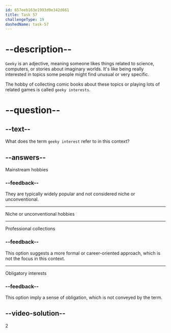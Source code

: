 ```yaml
---
id: 657eeb163e1993d9e342d661
title: Task 57
challengeType: 19
dashedName: task-57
---
```


<!--
AUDIO REFERENCE: 
James: I didn't know you had these geeky interests.
-->

# --description--

`Geeky` is an adjective, meaning someone likes things related to science, computers, or stories about imaginary worlds. It's like being really interested in topics some people might find unusual or very specific.

The hobby of collecting comic books about these topics or playing lots of related games is called `geeky interests`.

# --question--

## --text--

What does the term `geeky interest` refer to in this context?

## --answers--

Mainstream hobbies

### --feedback--

They are typically widely popular and not considered niche or unconventional.

---

Niche or unconventional hobbies

---

Professional collections

### --feedback--

This option suggests a more formal or career-oriented approach, which is not the focus in this context.

---

Obligatory interests

### --feedback--

This option imply a sense of obligation, which is not conveyed by the term.

## --video-solution--

2

